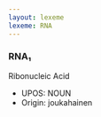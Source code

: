```yaml
---
layout: lexeme
lexeme: RNA
---
```


###  RNA₁

Ribonucleic Acid
* UPOS:  NOUN
* Origin:  joukahainen

